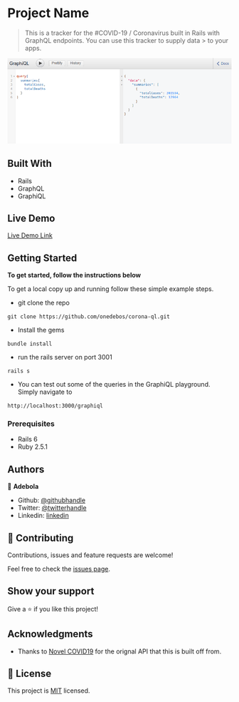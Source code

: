 # Project Name

> This is a tracker for the #COVID-19 / Coronavirus built in Rails
> with GraphQL endpoints. You can use this tracker to supply data > to your apps.

![screenshot](./screenshot.png)

## Built With

- Rails
- GraphQL
- GraphiQL

## Live Demo

[Live Demo Link](https://corona-ql.herokuapp.com/graphiql)

## Getting Started

**To get started, follow the instructions below**

To get a local copy up and running follow these simple example steps.

- git clone the repo

```
git clone https://github.com/onedebos/corona-ql.git
```

- Install the gems

```
bundle install
```

- run the rails server on port 3001

```
rails s
```

- You can test out some of the queries in the GraphiQL playground. Simply navigate to

```
http://localhost:3000/graphiql
```

### Prerequisites

- Rails 6
- Ruby 2.5.1

## Authors

👤 **Adebola**

- Github: [@githubhandle](https://github.com/onedebos)
- Twitter: [@twitterhandle](https://twitter.com/debosthefirst)
- Linkedin: [linkedin](https://www.linkedin.com/in/adebola-niran/)

## 🤝 Contributing

Contributions, issues and feature requests are welcome!

Feel free to check the [issues page](issues/).

## Show your support

Give a ⭐️ if you like this project!

## Acknowledgments

- Thanks to [Novel COVID19](https://github.com/NovelCOVID/API) for the orignal API that this is built off from.

## 📝 License

This project is [MIT](lic.url) licensed.
